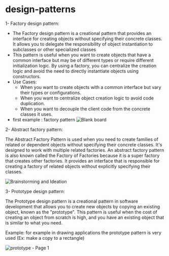 # design-patterns
1- Factory design pattern:
- The Factory design pattern is a creational pattern that provides an interface for creating objects without specifying their concrete classes. It allows you to delegate the responsibility of object instantiation to subclasses or other specialized classes
- This pattern is useful when you want to create objects that have a common interface but may be of different types or require different initialization logic. By using a factory, you can centralize the creation logic and avoid the need to directly instantiate objects using constructors.
- Use Cases:
    + When you want to create objects with a common interface but vary their types or configurations.
    + When you want to centralize object creation logic to avoid code duplication.
    + When you want to decouple the client code from the concrete classes it uses.
- first example : factory pattern
 ![Blank board](https://github.com/benelussef/design-patterns/assets/89108919/f804850f-d0db-407e-a0b6-ea95dcc988f9)

2- Abstract factory pattern:
  
  The Abstract Factory Pattern is used when you need to create families of related or dependent objects without specifying their concrete classes. It's designed to work with multiple related factories.
  An abstract factory pattern is also known called the Factory of Factories because it is a super factory that creates other factories. It provides an interface that is responsible for creating a factory of related objects without explicitly specifying their classes.
  
![Brainstorming and Ideation](https://github.com/benelussef/design-patterns/assets/89108919/38f7f9dd-28f3-4846-9c9d-903db3c36095)


3- Prototype design pattern:

The Prototype design pattern is a creational pattern in software development that allows you to create new objects by copying an existing object, known as the "prototype". This pattern is useful when the cost of creating an object from scratch is high, and you have an existing object that is similar to what you need.

Example: for example in drawing applications the prototype pattern is very used (Ex: make a copy to a rectangle)


![prototype - Page 1](https://github.com/benelussef/design-patterns/assets/89108919/621861d4-2de1-437c-8578-3f574a2d8540)

